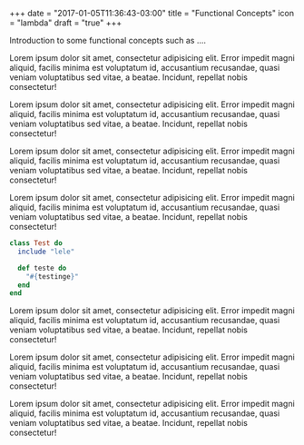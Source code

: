 +++
date = "2017-01-05T11:36:43-03:00"
title = "Functional Concepts"
icon = "lambda"
draft = "true"
+++

Introduction to some functional concepts such as ....

<!--more-->

Lorem ipsum dolor sit amet, consectetur adipisicing elit. Error impedit magni aliquid, facilis minima est voluptatum id, accusantium recusandae, quasi veniam voluptatibus sed vitae, a beatae. Incidunt, repellat nobis consectetur!


Lorem ipsum dolor sit amet, consectetur adipisicing elit. Error impedit magni aliquid, facilis minima est voluptatum id, accusantium recusandae, quasi veniam voluptatibus sed vitae, a beatae. Incidunt, repellat nobis consectetur!

Lorem ipsum dolor sit amet, consectetur adipisicing elit. Error impedit magni aliquid, facilis minima est voluptatum id, accusantium recusandae, quasi veniam voluptatibus sed vitae, a beatae. Incidunt, repellat nobis consectetur!

Lorem ipsum dolor sit amet, consectetur adipisicing elit. Error impedit magni aliquid, facilis minima est voluptatum id, accusantium recusandae, quasi veniam voluptatibus sed vitae, a beatae. Incidunt, repellat nobis consectetur!

```ruby
class Test do
  include "lele"

  def teste do
    "#{testinge}"
  end
end
```

Lorem ipsum dolor sit amet, consectetur adipisicing elit. Error impedit magni aliquid, facilis minima est voluptatum id, accusantium recusandae, quasi veniam voluptatibus sed vitae, a beatae. Incidunt, repellat nobis consectetur!

Lorem ipsum dolor sit amet, consectetur adipisicing elit. Error impedit magni aliquid, facilis minima est voluptatum id, accusantium recusandae, quasi veniam voluptatibus sed vitae, a beatae. Incidunt, repellat nobis consectetur!

Lorem ipsum dolor sit amet, consectetur adipisicing elit. Error impedit magni aliquid, facilis minima est voluptatum id, accusantium recusandae, quasi veniam voluptatibus sed vitae, a beatae. Incidunt, repellat nobis consectetur!
